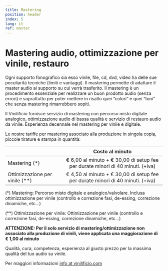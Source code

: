 ```yaml
---
title: Mastering
position: header
index: 5
lang: it
ref: master
---
```


# Mastering audio, ottimizzazione per vinile, restauro

Ogni supporto fonografico sia esso vinile, file, cd, dvd, video ha delle sue peculiarità tecniche (limiti e vantaggi). Il mastering permette di adattare il master audio al supporto su cui verrà trasferito. Il mastering è un procedimento essenziale per realizzare un buon prodotto audio (senza errori) e soprattutto per poter mettere in risalto quei “colori” e quei “toni” che senza mastering rimarrebbero sopiti.

Il Vinilificio fornisce servizio di mastering con percorso misto digitale analogico, ottimizzazione audio di bassa qualità e servizio di restauro audio da vinile. Esperienza decennale nel mastering per vinile e digitale.

Le nostre tariffe per mastering associato alla produzione in singola copia, piccole tirature e stampa in quantità:

|               | Costo al minuto                                                         |
| ------------- |:-----------------------------------------------------------------------:|
| Mastering (*) | € 6,00 al minuto + € 30,00 di setup fee per durate minori di 40 minuti. (+iva)|
| Ottimizzazione per vinile (**)      | € 4,50 al minuto + € 30,00 di setup fee per durate minori di 40 minuti. (+iva)|



(*) Mastering: Percorso misto digitale e analogico/valvolare. Inclusa ottimizzazione per vinile (controllo e correzione fasi,  de-essing, correzione dinamiche, etc...)

(**) Ottimizzazione per vinile: Ottimizzazione per vinile (controllo e correzione fasi,  de-essing, correzione dinamiche, etc...)

**ATTENZIONE: Per il solo servizio di mastering/ottimizzazione non associato alla produzione di vinili, viene applicata una maggiorazione di € 1,00 al minuto**

Qualità, cura, competenza, esperienza al giusto prezzo per la massima qualità del tuo audio su vinile.

Per maggiori informazioni <a href="mailto:info@vinilificio.com">info at vinilificio.com</a>
